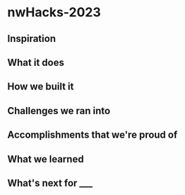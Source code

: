 # nwHacks-2023
## Inspiration

## What it does

## How we built it

## Challenges we ran into

## Accomplishments that we're proud of

## What we learned

## What's next for ___
